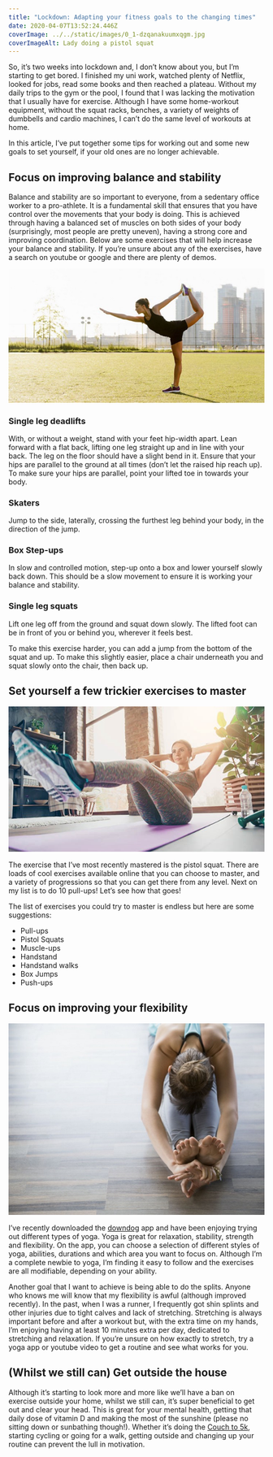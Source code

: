 ```yaml
---
title: "Lockdown: Adapting your fitness goals to the changing times"
date: 2020-04-07T13:52:24.446Z
coverImage: ../../static/images/0_1-dzqanakuumxqgm.jpg
coverImageAlt: Lady doing a pistol squat
---
```

So, it’s two weeks into lockdown and, I don’t know about you, but I’m starting to get bored. I finished my uni work, watched plenty of Netflix, looked for jobs, read some books and then reached a plateau. Without my daily trips to the gym or the pool, I found that I was lacking the motivation that I usually have for exercise. Although I have some home-workout equipment, without the squat racks, benches, a variety of weights of dumbbells and cardio machines, I can’t do the same level of workouts at home.

In this article, I’ve put together some tips for working out and some new goals to set yourself, if your old ones are no longer achievable.

## Focus on improving balance and stability

Balance and stability are so important to everyone, from a sedentary office worker to a pro-athlete. It is a fundamental skill that ensures that you have control over the movements that your body is doing. This is achieved through having a balanced set of muscles on both sides of your body (surprisingly, most people are pretty uneven), having a strong core and improving coordination. Below are some exercises that will help increase your balance and stability. If you’re unsure about any of the exercises, have a search on youtube or google and there are plenty of demos.



![](../../static/images/0_bfeo-r4d_clbomda.jpg)

### Single leg deadlifts

With, or without a weight, stand with your feet hip-width apart. Lean forward with a flat back, lifting one leg straight up and in line with your back. The leg on the floor should have a slight bend in it. Ensure that your hips are parallel to the ground at all times (don’t let the raised hip reach up). To make sure your hips are parallel, point your lifted toe in towards your body.

### Skaters

Jump to the side, laterally, crossing the furthest leg behind your body, in the direction of the jump.

### Box Step-ups

In slow and controlled motion, step-up onto a box and lower yourself slowly back down. This should be a slow movement to ensure it is working your balance and stability.

### Single leg squats

Lift one leg off from the ground and squat down slowly. The lifted foot can be in front of you or behind you, wherever it feels best.

To make this exercise harder, you can add a jump from the bottom of the squat and up. To make this slightly easier, place a chair underneath you and squat slowly onto the chair, then back up.

## Set yourself a few trickier exercises to master

![](../../static/images/0_tbneh2mipf1_t9bh-1-.jpg)

The exercise that I’ve most recently mastered is the pistol squat. There are loads of cool exercises available online that you can choose to master, and a variety of progressions so that you can get there from any level. Next on my list is to do 10 pull-ups! Let’s see how that goes!

The list of exercises you could try to master is endless but here are some suggestions:

* Pull-ups
* Pistol Squats
* Muscle-ups
* Handstand
* Handstand walks
* Box Jumps
* Push-ups

## Focus on improving your flexibility

![](../../static/images/0_zpguewrxxpd1h3lh.jpg)

I’ve recently downloaded the [downdog](https://www.downdogapp.com/) app and have been enjoying trying out different types of yoga. Yoga is great for relaxation, stability, strength and flexibility. On the app, you can choose a selection of different styles of yoga, abilities, durations and which area you want to focus on. Although I’m a complete newbie to yoga, I’m finding it easy to follow and the exercises are all modifiable, depending on your ability.

Another goal that I want to achieve is being able to do the splits. Anyone who knows me will know that my flexibility is awful (although improved recently). In the past, when I was a runner, I frequently got shin splints and other injuries due to tight calves and lack of stretching. Stretching is always important before and after a workout but, with the extra time on my hands, I’m enjoying having at least 10 minutes extra per day, dedicated to stretching and relaxation. If you’re unsure on how exactly to stretch, try a yoga app or youtube video to get a routine and see what works for you.

## (Whilst we still can) Get outside the house

Although it’s starting to look more and more like we’ll have a ban on exercise outside your home, whilst we still can, it’s super beneficial to get out and clear your head. This is great for your mental health, getting that daily dose of vitamin D and making the most of the sunshine (please no sitting down or sunbathing though!). Whether it’s doing the [Couch to 5k](https://www.nhs.uk/live-well/exercise/couch-to-5k-week-by-week/), starting cycling or going for a walk, getting outside and changing up your routine can prevent the lull in motivation.